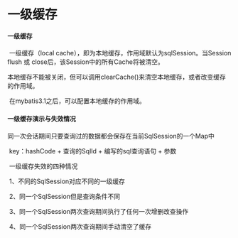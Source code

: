 # 一级缓存

#### 一级缓存

​		一级缓存（local cache），即为本地缓存，作用域默认为sqlSession。当Session flush 或 close后，该Session中的所有Cache将被清空。

​		本地缓存不能被关闭，但可以调用clearCache()来清空本地缓存，或者改变缓存的作用域。

​		在mybatis3.1之后，可以配置本地缓存的作用域。

#### 一级缓存演示与失效情况

​		同一次会话期间只要查询过的数据都会保存在当前SqlSession的一个Map中

​				key：hashCode + 查询的SqlId + 编写的sql查询语句 + 参数

​		一级缓存失效的四种情况

​			1、不同的SqlSession对应不同的一级缓存

​			2、同一个SqlSession但是查询条件不同

​			3、同一个SqlSession两次查询期间执行了任何一次增删改查操作

​			4、同一个SqlSession两次查询期间手动清空了缓存